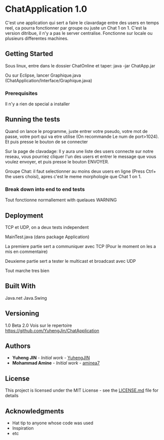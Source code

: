 # ChatApplication 1.0

C'est une application qui sert a faire le clavardage entre des users en temps reel, ca pourra fonctionner par groupe ou juste un Chat 1 on 1. C'est la version ditribue, il n'y a pas le server centralise.
Fonctionne sur locale ou plusieurs differentes machines.

## Getting Started
Sous linux, entre dans le dossier ChatOnline et taper:  java -jar ChatApp.jar

Ou sur Eclipse, lancer Graphique.java (ChatApplication/Interface/Graphique.java)

### Prerequisites

Il n'y a rien de special a installer


## Running the tests

Quand on lance le programme, juste entrer 
	votre pseudo, 
	votre mot de passe, 
	votre port qui va etre utilise (On recommande Le num de port>1024).  
Et puis presse le bouton de se connecter


Sur la page de clavadage: 
Il y aura une liste des users connecte sur notre reseau, vous pourriez cliquer l'un des users et entrer le message que vous voulez envoyer, et puis presse le bouton ENVOYER.
	
Groupe Chat: il faut selectionner au moins deux users en ligne (Press Ctrl+ the users choisi), apres c'est le meme morphologie que Chat 1 on 1.
	
### Break down into end to end tests

Tout fonctionne normallement with quelaues WARNING


## Deployment

TCP et UDP, on a deux tests independent

MainTest.java     (dans package Application)

La premiere partie sert a communiquer avec TCP (Pour le moment on les a mis  en commentaire)

Deuxieme partie sert a tester le multicast et broadcast avec UDP

Tout marche tres bien 


## Built With

Java.net
Java.Swing

## Versioning

1.0 Beta
2.0 Vois sur le repertoire https://github.com/YuhengJin/ChatApplication

## Authors

* **Yuheng JIN** - *Initial work* - [YuhengJIN](https://github.com/YuhengJin)
* **Mohammad Amine** - *Initial work* - [aminea7](https://github.com/aminea7)


## License

This project is licensed under the MIT License - see the [LICENSE.md](LICENSE.md) file for details

## Acknowledgments

* Hat tip to anyone whose code was used
* Inspiration
* etc

